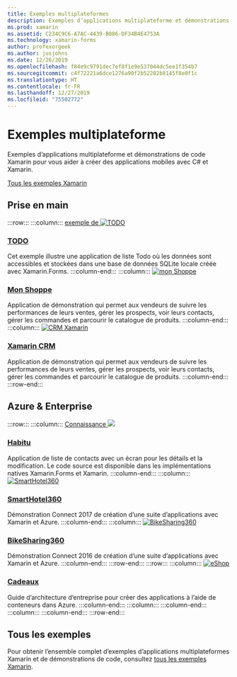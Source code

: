 ```yaml
---
title: Exemples multiplateformes
description: Exemples d’applications multiplateforme et démonstrations de code Xamarin pour vous aider à créer des applications mobiles avec C# et Xamarin.
ms.prod: xamarin
ms.assetid: C234C9C6-A7AC-4439-B086-DF34B4E4753A
ms.technology: xamarin-forms
author: profexorgeek
ms.author: jusjohns
ms.date: 12/26/2019
ms.openlocfilehash: f84e9c9791dec7ef8f1e9e537044dc5ee1f354b7
ms.sourcegitcommit: c4f72221a6dce1276a90f2b52282b8145f8e0f1c
ms.translationtype: HT
ms.contentlocale: fr-FR
ms.lasthandoff: 12/27/2019
ms.locfileid: "75502772"
---
```

# <a name="cross-platform-samples"></a>Exemples multiplateforme

Exemples d’applications multiplateforme et démonstrations de code Xamarin pour vous aider à créer des applications mobiles avec C# et Xamarin.

[Tous les exemples Xamarin](https://docs.microsoft.com/samples/browse/?products=xamarin)

## <a name="get-started"></a>Prise en main

:::row:::
    :::column:::
[exemple de ![TODO](images/todo.png)](https://docs.microsoft.com/samples/xamarin/xamarin-forms-samples/todo/)

### <a name="todohttpsdocsmicrosoftcomsamplesxamarinxamarin-forms-samplestodo"></a>[TODO](https://docs.microsoft.com/samples/xamarin/xamarin-forms-samples/todo/)

Cet exemple illustre une application de liste Todo où les données sont accessibles et stockées dans une base de données SQLite locale créée avec Xamarin.Forms.
    :::column-end:::
    :::column:::
[![mon Shoppe](images/myshoppe.png)](https://github.com/xamarinhq/app-myshoppe)

### <a name="my-shoppehttpsgithubcomxamarinhqapp-myshoppe"></a>[Mon Shoppe](https://github.com/xamarinhq/app-myshoppe)

Application de démonstration qui permet aux vendeurs de suivre les performances de leurs ventes, gérer les prospects, voir leurs contacts, gérer les commandes et parcourir le catalogue de produits.
    :::column-end:::
    :::column:::
[![CRM Xamarin](images/crm.png)](https://github.com/xamarin/app-crm)

### <a name="xamarin-crmhttpsgithubcomxamarinapp-crm"></a>[Xamarin CRM](https://github.com/xamarin/app-crm)

Application de démonstration qui permet aux vendeurs de suivre les performances de leurs ventes, gérer les prospects, voir leurs contacts, gérer les commandes et parcourir le catalogue de produits.
    :::column-end:::
:::row-end:::

## <a name="azure--enterprise"></a>Azure & Enterprise

:::row:::
    :::column:::
[Connaissance ![](images/acquaint.jpg)](https://github.com/xamarinhq/app-acquaint/)

### <a name="acquainthttpsgithubcomxamarinhqapp-acquaint"></a>[Habitu](https://github.com/xamarinhq/app-acquaint/)

Application de liste de contacts avec un écran pour les détails et la modification. Le code source est disponible dans les implémentations natives Xamarin.Forms et Xamarin.
    :::column-end:::
    :::column:::
[![SmartHotel360](images/smarthotel360.png)](https://github.com/Microsoft/SmartHotel360-mobile-desktop-apps)

### <a name="smarthotel360httpsgithubcommicrosoftsmarthotel360-mobile-desktop-apps"></a>[SmartHotel360](https://github.com/Microsoft/SmartHotel360-mobile-desktop-apps)

Démonstration Connect 2017 de création d’une suite d’applications avec Xamarin et Azure.
    :::column-end:::
    :::column:::
[![BikeSharing360](images/bikesharing360.png)](https://github.com/Microsoft/BikeSharing360_MobileApps)

### <a name="bikesharing360httpsgithubcommicrosoftbikesharing360_mobileapps"></a>[BikeSharing360](https://github.com/Microsoft/BikeSharing360_MobileApps)

Démonstration Connect 2016 de création d’une suite d’applications avec Xamarin et Azure.
    :::column-end:::
:::row-end:::
:::row:::
    :::column:::
[![eShop](images/eshop.png)](https://github.com/dotnet-architecture/eShopOnContainers/tree/dev/src/Mobile)

### <a name="eshophttpsgithubcomdotnet-architectureeshoponcontainerstreedevsrcmobile"></a>[Cadeaux](https://github.com/dotnet-architecture/eShopOnContainers/tree/dev/src/Mobile)

Guide d’architecture d’entreprise pour créer des applications à l’aide de conteneurs dans Azure.
    :::column-end:::
    :::column:::
    :::column-end:::
    :::column:::
    :::column-end:::
:::row-end:::

## <a name="all-samples"></a>Tous les exemples

Pour obtenir l’ensemble complet d’exemples d’applications multiplateformes Xamarin et de démonstrations de code, consultez [tous les exemples Xamarin](https://docs.microsoft.com/samples/browse/?products=xamarin).
